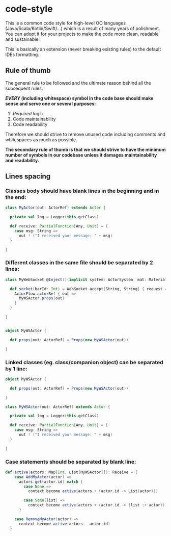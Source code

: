 # code-style
This is a common code style for high-level OO languages (Java/Scala/Kotlin/Swift/...) which is a result of many years of polishment. You can adopt it for your projects to make the code more clean, readable and sustainable.

This is basically an extension (never breaking existing rules) to the default IDEs formatting.

## Rule of thumb

The general rule to be followed and the ultimate reason behind all the subsequent rules:

**_EVERY_ (including whitespace) symbol in the code base should make sense and serve one or several purposes:**
1. _Required_ logic
1. Code maintainability
1. Code readability

Therefore we should strive to remove unused code including comments and whitespaces as much as possible.

**The secondary rule of thumb is that we should strive to have the minimum number of symbols in our codebase unless it damages maintainability and readability.**

## Lines spacing

### Classes body should have blank lines in the beginning and in the end:
```scala
class MyActor(out: ActorRef) extends Actor {

  private val log = Logger(this.getClass)

  def receive: PartialFunction[Any, Unit] = {
    case msg: String =>
      out ! ("I received your message: " + msg)
  }

}
```

### Different classes in the same file should be separated by 2 lines:
```scala
class MyWebSocket @Inject()(implicit system: ActorSystem, mat: Materializer) {

  def socket(barId: Int) = WebSocket.accept[String, String] { request =>
    ActorFlow.actorRef { out =>
      MyWSActor.props(out)
    }
  }

}


object MyWSActor {

  def props(out: ActorRef) = Props(new MyWSActor(out))

}
```

### Linked classes (eg. class/companion object) can be separated by 1 line:
```scala
object MyWSActor {

  def props(out: ActorRef) = Props(new MyWSActor(out))

}

class MyWSActor(out: ActorRef) extends Actor {

  private val log = Logger(this.getClass)

  def receive: PartialFunction[Any, Unit] = {
    case msg: String =>
      out ! ("I received your message: " + msg)
  }

}
```

### Case statements should be separated by blank line:
```scala
def active(actors: Map[Int, List[MyWSActor]]): Receive = {
    case AddMyActor(actor) =>
      actors.get(actor.id) match {
        case None =>
          context become active(actors + (actor.id -> List(actor)))

        case Some(list) =>
          context become active(actors + (actor.id -> (list :+ actor)))
      }

    case RemoveMyActor(actor) =>
      context become active(actors - actor.id)
  }
```
